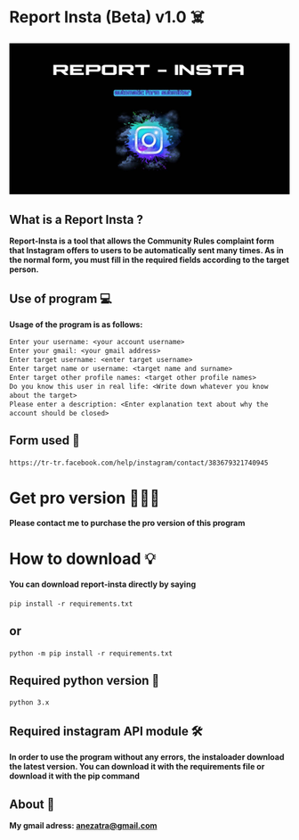 # Report Insta (Beta) v1.0 ☠️
![banner image](https://github.com/anezatra-katedram/report-insta/blob/main/banner.jpg)
## What is a Report Insta ?
**Report-Insta is a tool that allows the Community Rules complaint form that Instagram offers to users to be automatically sent many times. As in the normal form, you must fill in the required fields according to the target person.**
## Use of program 💻
**Usage of the program is as follows:**
```
Enter your username: <your account username>
Enter your gmail: <your gmail address>
Enter target username: <enter target username>
Enter target name or username: <target name and surname>
Enter target other profile names: <target other profile names>
Do you know this user in real life: <Write down whatever you know about the target>
Please enter a description: <Enter explanation text about why the account should be closed>
```
## Form used 🧾
` https://tr-tr.facebook.com/help/instagram/contact/383679321740945 `
# Get pro version 👨🏿‍💻
**Please contact me to purchase the pro version of this program**
# How to download 💡
**You can download report-insta directly by saying** <br/><br/>
` pip install -r requirements.txt `
## or <br/>
` python -m pip install -r requirements.txt ` <br/>
## Required python version 📌
` python 3.x `
## Required instagram API module 🛠️
**In order to use the program without any errors, the instaloader download the latest version. You can download it with the requirements file or download it with the pip command**
## About 🚀
**My gmail adress: anezatra@gmail.com** <br/>
